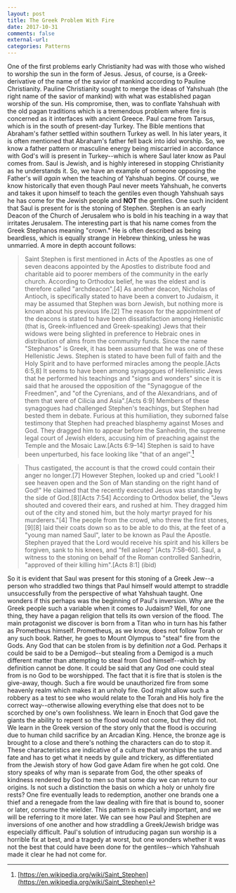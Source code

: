 ```yaml
---
layout: post
title: The Greek Problem With Fire
date: 2017-10-31
comments: false
external-url:
categories: Patterns
---
```


One of the first problems early Christianity had was with those who wished to worship the sun in the form of Jesus. Jesus, of course, is a Greek-derivative of the name of the savior of mankind according to Pauline Christianity. Pauline Christianity sought to merge the ideas of Yahshuah (the right name of the savior of mankind) with what was established pagan worship of the sun. His compromise, then, was to conflate Yahshuah *with* the old pagan traditions which is a tremendous problem where fire is concerned as it interfaces with ancient Greece.
 Paul came from Tarsus, which is in the south of present-day Turkey. The Bible mentions that Abraham's father settled within southern Turkey as well. In his later years, it is often mentioned that Abraham's father fell back into idol worship. So, we know a father pattern or masculine energy being miscarried in accordance with God's will is present in Turkey--which is where Saul later know as Paul comes from. Saul is Jewish, and is highly interesed in stopping Christianity as he understands it. So, we have an example of someone opposing the Father's will *again* when the teaching of Yahshuah begins.
 Of course, we know historically that even though Paul never meets Yahshuah, he converts and takes it upon himself to teach the gentiles even though Yahshuah says he has come for the Jewish people and **NOT** the gentiles.
 One such incident that Saul is present for is the stoning of Stephen. Stephen is an early Deacon of the Church of Jerusalem who is bold in his teaching in a way that irritates Jerusalem. The interesting part is that his name comes from the Greek Stephanos meaning "crown." He is often described as being beardless, which is equally strange in Hebrew thinking, unless he was unmarried. A more in depth account follows: 
 >Saint Stephen is first mentioned in Acts of the Apostles as one of seven deacons appointed by the Apostles to distribute food and charitable aid to poorer members of the community in the early church. According to Orthodox belief, he was the eldest and is therefore called "archdeacon".[4] As another deacon, Nicholas of Antioch, is specifically stated to have been a convert to Judaism, it may be assumed that Stephen was born Jewish, but nothing more is known about his previous life.[2] The reason for the appointment of the deacons is stated to have been dissatisfaction among Hellenistic (that is, Greek-influenced and Greek-speaking) Jews that their widows were being slighted in preference to Hebraic ones in distribution of alms from the community funds. Since the name "Stephanos" is Greek, it has been assumed that he was one of these Hellenistic Jews. Stephen is stated to have been full of faith and the Holy Spirit and to have performed miracles among the people.[Acts 6:5,8] It seems to have been among synagogues of Hellenistic Jews that he performed his teachings and "signs and wonders" since it is said that he aroused the opposition of the "Synagogue of the Freedmen", and "of the Cyrenians, and of the Alexandrians, and of them that were of Cilicia and Asia".[Acts 6:9] Members of these synagogues had challenged Stephen's teachings, but Stephen had bested them in debate. Furious at this humiliation, they suborned false testimony that Stephen had preached blasphemy against Moses and God. They dragged him to appear before the Sanhedrin, the supreme legal court of Jewish elders, accusing him of preaching against the Temple and the Mosaic Law.[Acts 6:9–14] Stephen is said to have been unperturbed, his face looking like "that of an angel".[^1]
 
 >Thus castigated, the account is that the crowd could contain their anger no longer.[7] However Stephen, looked up and cried "Look! I see heaven open and the Son of Man standing on the right hand of God!" He claimed that the recently executed Jesus was standing by the side of God.[8][Acts 7:54] According to Orthodox belief, the "Jews shouted and covered their ears, and rushed at him. They dragged him out of the city and stoned him, but the holy martyr prayed for his murderers."[4] The people from the crowd, who threw the first stones,[9][8] laid their coats down so as to be able to do this, at the feet of a "young man named Saul", later to be known as Paul the Apostle. Stephen prayed that the Lord would receive his spirit and his killers be forgiven, sank to his knees, and "fell asleep" [Acts 7:58–60]. Saul, a witness to the stoning on behalf of the Roman controlled Sanhedrin, "approved of their killing him".[Acts 8:1] (ibid)
 
 So it is evident that Saul was present for this stoning of a Greek Jew--a person who straddled two things that Paul himself would attempt to straddle unsuccessfully from the perspective of what Yahshuah taught. One wonders if this perhaps was the beginning of Paul's inversion.
 Why are the Greek people such a variable when it comes to Judaism? Well, for one thing, they have a pagan religion that tells its own version of the flood. The main protagonist we discover is born from a Titan who in turn has his father as Prometheus himself. Prometheus, as we know, does not follow Torah or any such book. Rather, he goes to Mount Olympus to "steal" fire from the Gods. Any God that can be stolen from is by definition *not* a God. Perhaps it could be said to be a Demigod--but stealing from a Demigod is a much different matter than attempting to steal from God himself--which by definition cannot be done. It could be said that any God one could steal from is no God to be worshipped. The fact that it is fire that is stolen is the give-away, though. Such a fire would be unauthorized fire from some heavenly realm which makes it an unholy fire. God might allow such a robbery as a test to see who would relate to the Torah and His holy fire the correct way--otherwise allowing everything else that does not to be scorched by one's own foolishness. 
 We learn in Enoch that God gave the giants the ability to repent so the flood would not come, but they did not. We learn in the Greek version of the story only that the flood is occuring due to human child sacrifice by an Arcadian King. Hence, the bronze age is brought to a close and there's nothing the characters can do to stop it. These characteristics are indicative of a culture that worships the sun and fate and has to get what it needs by guile and trickery, as differentiated from the Jewish story of how God gave Adam fire when he got cold. One story speaks of why man is separate from God, the other speaks of kindness rendered by God to men so that some day we can return to our origins.
 Is not such a distinction the basis on which a holy or unholy fire rests? One fire eventually leads to redemption, another one brands one a thief and a renegade from the law dealing with fire that is bound to, sooner or later, consume the wielder. 
 This pattern is especially important, and we will be referring to it more later. We can see how Paul and Stephen are inversions of one another and how straddling a Greek/Jewish bridge was especially difficult. Paul's solution of intruducing pagan sun worship is a horrible fix at best, and a tragedy at worst, but one wonders whether it was not the best that could have been done for the gentiles--which Yahshuah made it clear he had not come for.  


 

[^1]: [https://en.wikipedia.org/wiki/Saint_Stephen](https://en.wikipedia.org/wiki/Saint_Stephen)
